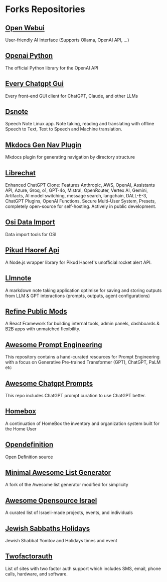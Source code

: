 # Forks Repositories

## [Open Webui](https://github.com/danielrosehill/open-webui)
User-friendly AI Interface (Supports Ollama, OpenAI API, ...)

## [Openai Python](https://github.com/danielrosehill/openai-python)
The official Python library for the OpenAI API

## [Every Chatgpt Gui](https://github.com/danielrosehill/every-chatgpt-gui)
Every front-end GUI client for ChatGPT, Claude, and other LLMs

## [Dsnote](https://github.com/danielrosehill/dsnote)
Speech Note Linux app. Note taking, reading and translating with offline Speech to Text, Text to Speech and Machine translation.

## [Mkdocs Gen Nav Plugin](https://github.com/danielrosehill/mkdocs-gen-nav-plugin)
Mkdocs plugin for generating navigation by directory structure

## [Librechat](https://github.com/danielrosehill/LibreChat)
Enhanced ChatGPT Clone: Features Anthropic, AWS, OpenAI, Assistants API, Azure, Groq, o1, GPT-4o, Mistral, OpenRouter, Vertex AI, Gemini, Artifacts, AI model switching, message search, langchain, DALL-E-3, ChatGPT Plugins, OpenAI Functions, Secure Multi-User System, Presets, completely open-source for self-hosting. Actively in public development.

## [Osi Data Import](https://github.com/danielrosehill/osi-data-import)
Data import tools for OSI

## [Pikud Haoref Api](https://github.com/danielrosehill/pikud-haoref-api)
A Node.js wrapper library for Pikud Haoref's unofficial rocket alert API.

## [Llmnote](https://github.com/danielrosehill/llmnote)
A markdown note taking application optimise for saving and storing outputs from LLM & GPT interactions (prompts, outputs, agent configurations)

## [Refine Public Mods](https://github.com/danielrosehill/refine-public-mods)
A React Framework for building  internal tools, admin panels, dashboards & B2B apps with unmatched flexibility.

## [Awesome Prompt Engineering](https://github.com/danielrosehill/Awesome-Prompt-Engineering)
This repository contains a hand-curated resources for Prompt Engineering with a focus on Generative Pre-trained Transformer (GPT), ChatGPT, PaLM etc 

## [Awesome Chatgpt Prompts](https://github.com/danielrosehill/awesome-chatgpt-prompts)
This repo includes ChatGPT prompt curation to use ChatGPT better.

## [Homebox](https://github.com/danielrosehill/homebox)
A continuation of HomeBox the inventory and organization system built for the Home User

## [Opendefinition](https://github.com/danielrosehill/opendefinition)
Open Definition source

## [Minimal Awesome List Generator](https://github.com/danielrosehill/minimal-awesome-list-generator)
A fork of the Awesome list generator modified for simplicity

## [Awesome Opensource Israel](https://github.com/danielrosehill/awesome-opensource-israel)
A curated list of Israeli-made projects, events, and individuals

## [Jewish Sabbaths Holidays](https://github.com/danielrosehill/Jewish-Sabbaths-Holidays)
Jewish Shabbat Yomtov and Holidays times and event

## [Twofactorauth](https://github.com/danielrosehill/twofactorauth)
List of sites with two factor auth support which includes SMS, email, phone calls, hardware, and software.

